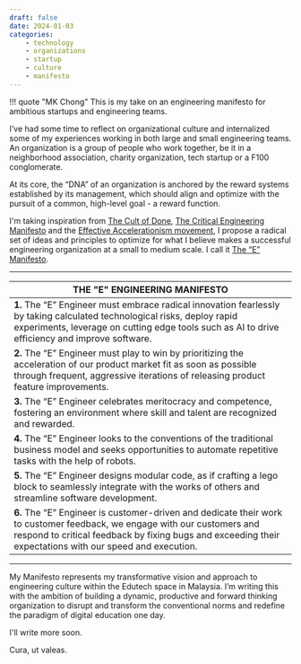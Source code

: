 ```yaml
---
draft: false
date: 2024-01-03
categories:
    - technology
    - organizations
    - startup
    - culture
    - manifesto
---
```


!!! quote "MK Chong"
    This is my take on an engineering manifesto for ambitious startups and engineering teams. 

I’ve had some time to reflect on organizational culture and internalized some of my experiences working in both large and small engineering teams. An organization is a group of people who work together, be it in a neighborhood association, charity organization, tech startup or a F100 conglomerate. 

At its core, the “DNA” of an organization is anchored by the reward systems established by its management, which should align and optimize with the pursuit of a common, high-level goal - a reward function. 

I'm taking inspiration from [The Cult of Done](https://www.danpink.com/2009/03/cult-of-done/), [The Critical Engineering Manifesto](https://criticalengineering.org/) and the [Effective Accelerationism movement](https://en.wikipedia.org/wiki/Effective_accelerationism#:~:text=Effective%20accelerationism%2C%20often%20abbreviated%20as,which%20should%20be%20pushed%20forward.), I propose a radical set of ideas and principles to optimize for what I believe makes a successful engineering organization at a small to medium scale. I call it [The “E” Manifesto]().

---

| **THE "E" ENGINEERING MANIFESTO** |
| --- |
| **1.** The “E” Engineer must embrace radical innovation fearlessly by taking calculated technological risks, deploy rapid experiments, leverage on cutting edge tools such as AI to drive efficiency and improve software. |
| **2.** The “E” Engineer must play to win by prioritizing the acceleration of our product market fit as soon as possible through frequent, aggressive iterations of releasing product feature improvements. |
| **3.** The “E” Engineer celebrates meritocracy and competence, fostering an environment where skill and talent are recognized and rewarded. |
| **4.** The “E” Engineer looks to the conventions of the traditional business model and seeks opportunities to automate repetitive tasks with the help of robots.|
| **5.** The “E” Engineer designs modular code, as if crafting a lego block to seamlessly integrate with the works of others and streamline software development.| 
| **6.** The “E” Engineer is customer-driven and dedicate their work to customer feedback, we engage with our customers and respond to critical feedback by fixing bugs and exceeding their expectations with our speed and execution.|


---

My Manifesto represents my transformative vision and approach to engineering culture within the Edutech space in Malaysia. I’m writing this with the ambition of building a dynamic, productive and forward thinking organization to disrupt and transform the conventional norms and redefine the paradigm of digital education one day. 

I'll write more soon.

Cura, ut valeas.
